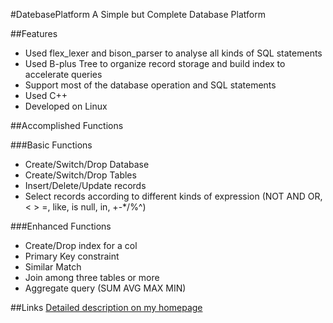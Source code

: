 #DatebasePlatform
A Simple but Complete Database Platform

##Features
 * Used flex_lexer and bison_parser to analyse all kinds of SQL statements
 * Used B-plus Tree to organize record storage and build index to accelerate queries
 * Support most of the database operation and SQL statements
 * Used C++
 * Developed on Linux

##Accomplished Functions

###Basic Functions
 * Create/Switch/Drop Database
 * Create/Switch/Drop Tables
 * Insert/Delete/Update records
 * Select records according to different kinds of expression (NOT AND OR, < > =, like, is null, in, +-*/%^)
 
###Enhanced Functions
 * Create/Drop index for a col
 * Primary Key constraint
 * Similar Match
 * Join among three tables or more
 * Aggregate query (SUM AVG MAX MIN)

##Links
[Detailed description on my homepage](http://zhanghaotian1994.com/projects/DatabasePlatform/)